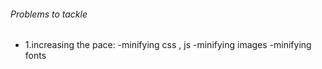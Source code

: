 ###### Problems to tackle

- 1.increasing the pace:
  -minifying css , js
  <!--PurgeCss  https://purgecss.com/plugins/gulp.html -->
  <!--UNCSS  https://github.com/uncss/uncss#within-nodejs -->
  -minifying images
  <!-- -purging css https://www.npmjs.com/package/gulp-image -->
  -minifying fonts
